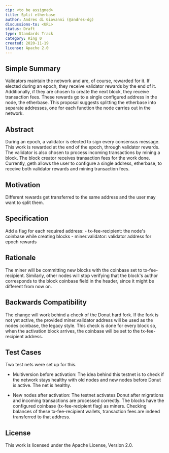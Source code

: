 ```yaml
---
cip: <to be assigned>
title: Split etherbase
author: Andres di Giovanni (@andres-dg)
discussions-to: <URL>
status: Draft
type: Standards Track
category: Ring 0
created: 2020-11-19
license: Apache 2.0
---
```


## Simple Summary

Validators maintain the network and are, of course, rewarded for it. If elected during an epoch, they receive validator rewards by the end of it. Additionally, if they are chosen to create the next block, they receive transaction fees. These rewards go to a single configured address in the node, the etherbase. This proposal suggests splitting the etherbase into separate addresses, one for each function the node carries out in the network.

## Abstract

During an epoch, a validator is elected to sign every consensus message. This work is rewarded at the end of the epoch, through validator rewards. The validator is also chosen to process incoming transactions by mining a block. The block creator receives transaction fees for the work done. Currently, geth allows the user to configure a single address, etherbase, to receive both validator rewards and mining transaction fees.

## Motivation

Different rewards get transferred to the same address and the user may want to split them. 

## Specification

Add a flag for each required address:
    - tx-fee-recipient: the node's coinbase while creating blocks
    - miner.validator: validator address for epoch rewards

## Rationale

The miner will be committing new blocks with the coinbase set to tx-fee-recipient. Similarly, other nodes will stop verifying that the block's author corresponds to the block coinbase field in the header, since it might be different from now on.

## Backwards Compatibility

The change will work behind a check of the Donut hard fork. If the fork is not yet active, the provided miner.validator address will be used as the nodes coinbase, the legacy style. This check is done for every block so, when the activation block arrives, the coinbase will be set to the tx-fee-recipient address.

## Test Cases

Two test nets were set up for this.

 - Multiversion before activation: The idea behind this testnet is to check if the network stays healthy with old nodes and new nodes before Donut is active. The net is healthy.

  - New nodes after activation: The testnet activates Donut after migrations and incoming transactions are processed correctly. The blocks have the configured coinbase (tx-fee-recipient flag) as miners. Checking balances of these tx-fee-recipient wallets, transaction fees are indeed transferred to that address.

## License
This work is licensed under the Apache License, Version 2.0.
